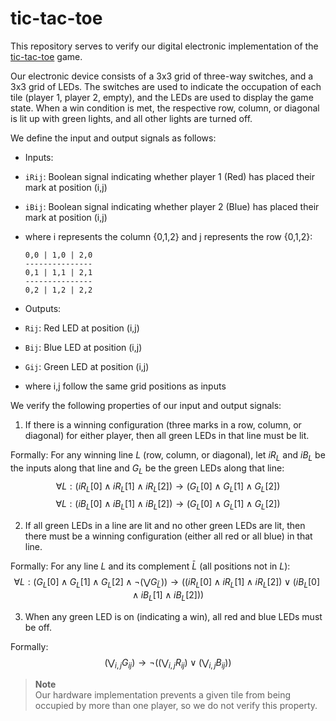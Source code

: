 # tic-tac-toe

This repository serves to verify our digital electronic implementation of the [tic-tac-toe](https://arxiv.org/abs/2406.16801) game.

 Our electronic device consists of a 3x3 grid of three-way switches, and a 3x3 grid of LEDs. The switches are used to indicate the occupation of each tile (player 1, player 2, empty), and the LEDs are used to display the game state. When a win condition is met, the respective row, column, or diagonal is lit up with green lights, and all other lights are turned off. 

We define the input and output signals as follows:

* Inputs:
 * `iRij`: Boolean signal indicating whether player 1 (Red) has placed their mark at position (i,j)
 * `iBij`: Boolean signal indicating whether player 2 (Blue) has placed their mark at position (i,j)
 * where i represents the column {0,1,2} and j represents the row {0,1,2}:
   ```
   0,0 | 1,0 | 2,0
   ---------------
   0,1 | 1,1 | 2,1
   ---------------
   0,2 | 1,2 | 2,2
   ```

* Outputs:
 * `Rij`: Red LED at position (i,j)
 * `Bij`: Blue LED at position (i,j)
 * `Gij`: Green LED at position (i,j)
 * where i,j follow the same grid positions as inputs

We verify the following properties of our input and output signals:

1. If there is a winning configuration (three marks in a row, column, or diagonal) for either player, then all green LEDs in that line must be lit.

  Formally: For any winning line $L$ (row, column, or diagonal), let $iR_L$ and $iB_L$ be the inputs along that line and $G_L$ be the green LEDs along that line:
  $$
  \forall L: (iR_L[0] \land iR_L[1] \land iR_L[2]) \rightarrow (G_L[0] \land G_L[1] \land G_L[2])
  $$
  $$
  \forall L: (iB_L[0] \land iB_L[1] \land iB_L[2]) \rightarrow (G_L[0] \land G_L[1] \land G_L[2])
  $$

2. If all green LEDs in a line are lit and no other green LEDs are lit, then there must be a winning configuration (either all red or all blue) in that line.

  Formally: For any line $L$ and its complement $\bar{L}$ (all positions not in $L$):
  $$
  \forall L: (G_L[0] \land G_L[1] \land G_L[2] \land \lnot(\bigvee G_{\bar{L}})) \rightarrow 
      ((iR_L[0] \land iR_L[1] \land iR_L[2]) \lor (iB_L[0] \land iB_L[1] \land iB_L[2]))
  $$

3. When any green LED is on (indicating a win), all red and blue LEDs must be off.

  Formally: 
  $$
  (\bigvee_{i,j} G_{ij}) \rightarrow \lnot((\bigvee_{i,j} R_{ij}) \lor (\bigvee_{i,j} B_{ij}))
  $$

> **Note**  
> Our hardware implementation prevents a given tile from being occupied by more than one player, so we do not verify this property.